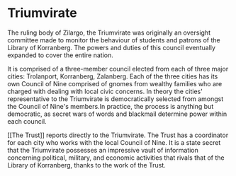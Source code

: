 # Triumvirate

The ruling body of Zilargo, the Triumvirate was originally an oversight committee made to monitor the behaviour of students and patrons of the Library of Korranberg. The powers and duties of this council eventually expanded to cover the entire nation.

It is comprised of a three-member council elected from each of three major cities: Trolanport, Korranberg, Zalanberg. Each of the three cities has its own Council of Nine comprised of gnomes from wealthy families who are charged with dealing with local civic concerns. In theory the cities' representative to the Triumvirate is democratically selected from amongst the Council of Nine's members.In practice, the process is anything but democratic, as secret wars of words and blackmail determine power within each council.

[[The Trust]] reports directly to the Triumvirate. The Trust has a coordinator for each city who works with the local Council of Nine. It is a state secret that the Triumvirate possesses an impressive vault of information concerning political, military, and economic activities that rivals that of the Library of Korranberg, thanks to the work of the Trust.